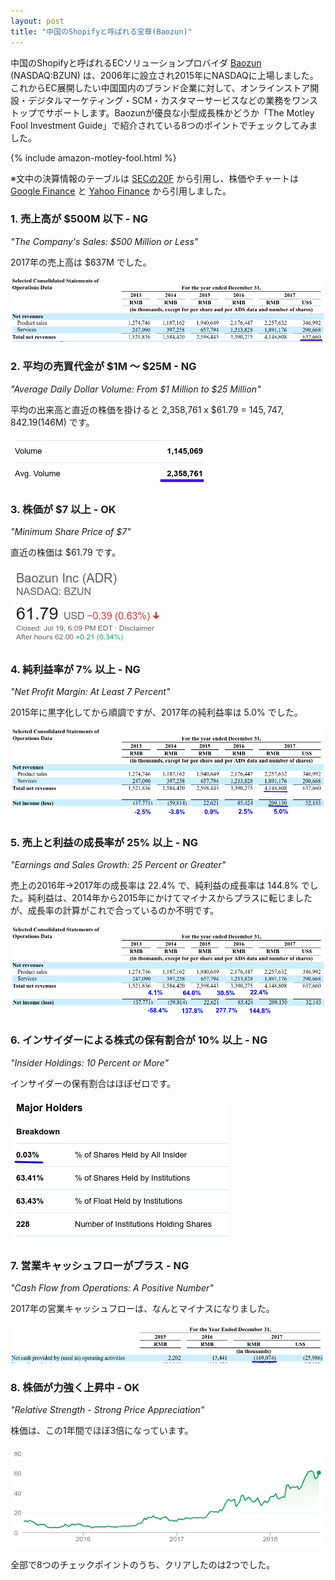 ```yaml
---
layout: post
title: "中国のShopifyと呼ばれる宝尊(Baozun)"
---
```

中国のShopifyと呼ばれるECソリューションプロバイダ [Baozun](http://www.baozun.com/) (NASDAQ:BZUN) は、2006年に設立され2015年にNASDAQに上場しました。これからEC展開したい中国国内のブランド企業に対して、オンラインストア開設・デジタルマーケティング・SCM・カスタマーサービスなどの業務をワンストップでサポートします。Baozunが優良な小型成長株かどうか「The Motley Fool Investment Guide」で紹介されている8つのポイントでチェックしてみました。

{% include amazon-motley-fool.html %}

※文中の決算情報のテーブルは [SECの20F](https://www.sec.gov/Archives/edgar/data/1625414/000114420418020145/tv488603_20f.htm) から引用し、株価やチャートは [Google Finance](https://www.google.com/search?q=NASDAQ:BZUN) と [Yahoo Finance](https://finance.yahoo.com/quote/BZUN) から引用しました。

### 1. 売上高が $500M 以下 - NG

*"The Company's Sales: $500 Million or Less"*

2017年の売上高は $637M でした。

![売上高](/assets/img/BZUN-revenue.png)

### 2. 平均の売買代金が $1M ～ $25M - NG

*"Average Daily Dollar Volume: From $1 Million to $25 Million"*

平均の出来高と直近の株価を掛けると 2,358,761 x $61.79 = $145,747,842.19 ($146M) です。

![出来高](/assets/img/BZUN-volume.png)

### 3. 株価が $7 以上 - OK

*"Minimum Share Price of $7"*

直近の株価は $61.79 です。

![株価](/assets/img/BZUN-price.png)


### 4. 純利益率が 7% 以上 - NG

*"Net Profit Margin: At Least 7 Percent"*

2015年に黒字化してから順調ですが、2017年の純利益率は 5.0% でした。

![純利益率](/assets/img/BZUN-margin.png)

### 5. 売上と利益の成長率が 25% 以上 - NG

*"Earnings and Sales Growth: 25 Percent or Greater"*

売上の2016年→2017年の成長率は 22.4% で、純利益の成長率は 144.8% でした。純利益は、2014年から2015年にかけてマイナスからプラスに転じましたが、成長率の計算がこれで合っているのか不明です。

![成長率](/assets/img/BZUN-growth.png)

### 6. インサイダーによる株式の保有割合が 10% 以上 - NG

*"Insider Holdings: 10 Percent or More"*  

インサイダーの保有割合はほぼゼロです。

![所有者](/assets/img/BZUN-holders.png)

### 7. 営業キャッシュフローがプラス - NG

*"Cash Flow from Operations: A Positive Number"*

2017年の営業キャッシュフローは、なんとマイナスになりました。

![キャッシュフロー](/assets/img/BZUN-cashflow.png)

### 8. 株価が力強く上昇中 - OK

*"Relative Strength - Strong Price Appreciation"*

株価は、この1年間でほぼ3倍になっています。

![チャート](/assets/img/BZUN-chart.png)

全部で8つのチェックポイントのうち、クリアしたのは2つでした。
